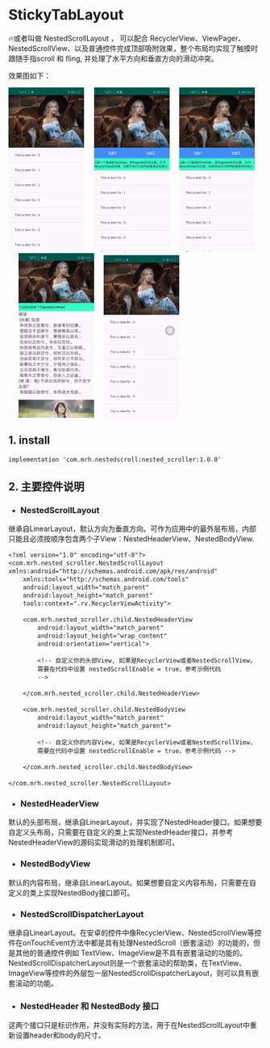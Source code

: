 # StickyTabLayout
🔥或者叫做 NestedScrollLayout ， 可以配合 RecyclerView、ViewPager、NestedScrollView、以及普通控件完成顶部吸附效果，整个布局均实现了触摸时跟随手指scroll 和 fling, 并处理了水平方向和垂直方向的滑动冲突。

效果图如下：

<img src="./images/image_rv.gif" width='150px'/>&nbsp;&nbsp;&nbsp;&nbsp;&nbsp;<img src="./images/image_vp_1.gif" width='150px'/>&nbsp;&nbsp;&nbsp;&nbsp;&nbsp;<img src="./images/image_vp_2.gif" width='150px'/>&nbsp;&nbsp;&nbsp;&nbsp;&nbsp;<img src="./images/image_ns.gif" width='150px'/>&nbsp;&nbsp;&nbsp;&nbsp;&nbsp;<img src="./images/image_h_header.gif" width='150px'/>

## 1. install

```
implementation 'com.mrh.nestedscroll:nested_scroller:1.0.0'
```
## 2. 主要控件说明
+ ### NestedScrollLayout
继承自LinearLayout，默认方向为垂直方向。可作为应用中的最外层布局，内部只能且必须按顺序包含两个子View：NestedHeaderView、NestedBodyView.

```
<?xml version="1.0" encoding="utf-8"?>
<com.mrh.nested_scroller.NestedScrollLayout xmlns:android="http://schemas.android.com/apk/res/android"
    xmlns:tools="http://schemas.android.com/tools"
    android:layout_width="match_parent"
    android:layout_height="match_parent"
    tools:context=".rv.RecyclerViewActivity">

    <com.mrh.nested_scroller.child.NestedHeaderView
        android:layout_width="match_parent"
        android:layout_height="wrap_content"
        android:orientation="vertical">
        
        <!-- 自定义你的头部View, 如果是RecyclerView或者NestedScrollView，
        需要在代码中设置 nestedScrollEnable = true，参考示例代码
        -->
        
    </com.mrh.nested_scroller.child.NestedHeaderView>

    <com.mrh.nested_scroller.child.NestedBodyView
        android:layout_width="match_parent"
        android:layout_height="match_parent">

        <!-- 自定义你的内容View, 如果是RecyclerView或者NestedScrollView，
        需要在代码中设置 nestedScrollEnable = true，参考示例代码 -->
        
    </com.mrh.nested_scroller.child.NestedBodyView>
    
</com.mrh.nested_scroller.NestedScrollLayout>
```

+ ### NestedHeaderView
默认的头部布局，继承自LinearLayout，并实现了NestedHeader接口。如果想要自定义头布局，只需要在自定义的类上实现NestedHeader接口，并参考NestedHeaderView的源码实现滑动的处理机制即可。
+ ### NestedBodyView
默认的内容布局，继承自LinearLayout。如果想要自定义内容布局，只需要在自定义的类上实现NestedBody接口即可。
+ ### NestedScrollDispatcherLayout
继承自LinearLayout。在安卓的控件中像RecyclerView、NestedScrollView等控件在onTouchEvent方法中都是具有处理NestedScroll（嵌套滚动）的功能的，但是其他的普通控件例如 TextView、ImageView是不具有嵌套滚动的功能的。NestedScrollDispatcherLayout则是一个嵌套滚动的帮助类，在TextView、ImageView等控件的外层包一层NestedScrollDispatcherLayout，则可以具有嵌套滚动的功能。
+ ### NestedHeader 和 NestedBody 接口
这两个接口只是标识作用，并没有实际的方法，用于在NestedScrollLayout中重新设置header和body的尺寸。
